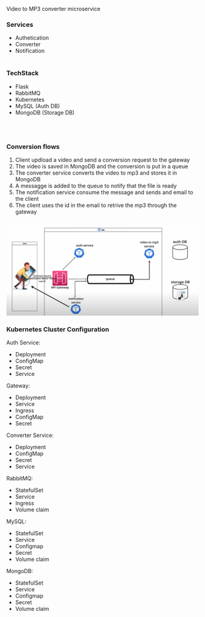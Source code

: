 Video to MP3 converter microservice

### Services 
- Authetication 
- Converter
- Notification
<br/><br/>

### TechStack
- Flask
- RabbitMQ
- Kubernetes
- MySQL (Auth DB)
- MongoDB (Storage DB)
<br/>
<br/>

### Conversion flows 
1. Client updload a video and send a conversion request to the gateway
2. The video is saved in MongoDB and the conversion is put in a queue
3. The converter service converts the video to mp3 and stores it in MongoDB
4. A messagge is added to the queue to notify that the file is ready
5. The notification service consume the message and sends and email to the client
6. The client uses the id in the email to retrive the mp3 through the gateway

<br/>
<div align="center">
  <img src="./architetcture.png" alt="Architecture" width="600"/>
</div>

### Kubernetes Cluster Configuration
Auth Service: 
- Deployment
- ConfigMap
- Secret
- Service

Gateway: 
- Deployment
- Service
- Ingress
- ConfigMap
- Secret

Converter Service:
- Deployment
- ConfigMap
- Secret
- Service

RabbitMQ:
- StatefulSet
- Service
- Ingress
- Volume claim

MySQL:
- StatefulSet
- Service
- Configmap
- Secret 
- Volume claim

MongoDB: 
- StatefulSet
- Service
- Configmap
- Secret 
- Volume claim
